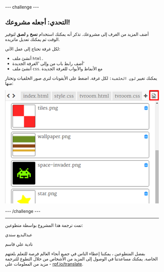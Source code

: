 --- challenge ---

## التحدي: أجعله مشروعك!

أضف المزيد من الغرف إلى مشروعك. تذكر أنه يمكنك استخدام **نسخ** و **لصق** لتوفير الوقت ثم يمكنك تعديل ماتريده.

لكل غرفة تحتاج إلى عمل الآتي:

+ أنشئ ملف `html.`
+ أضف رابط باب من وإلى 'الغرفة الجديدة'
+ أنشئ ملف `css`. مع الأنماط والأبواب للغرفة الجديدة

يمكنك تغيير `لون الخلفية:` لكل غرفة. اضغط على الأيقونات لترى صور الخلفيات وتختار منها:

![لقطة الشاشة](images/rooms-images.png)

--- /challenge ---


***
تمت ترجمة هذا المشروع بواسطة متطوعين:

عبدالبديع سندي

نادية علي قاسم

بفضل المتطوعين ، يمكننا إعطاء الناس في جميع أنحاء العالم فرصة للتعلم بلغتهم الخاصة. يمكنك مساعدتنا في الوصول إلى المزيد من الأشخاص من خلال التطوع للترجمة - مزيد من المعلومات على [rpf.io/translate](https://rpf.io/translate).
